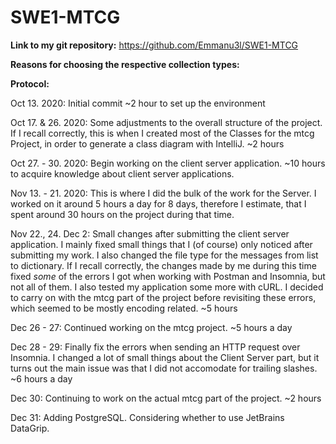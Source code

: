 # SWE1-MTCG
**Link to my git repository:**
https://github.com/Emmanu3l/SWE1-MTCG

**Reasons for choosing the respective collection types:**



**Protocol:**

Oct 13. 2020:
Initial commit
~2 hour to set up the environment

Oct 17. & 26. 2020:
Some adjustments to the overall structure of the project.
If I recall correctly, this is when I created most of the Classes for the mtcg Project,
in order to generate a class diagram with IntelliJ.
~2 hours

Oct 27. - 30. 2020:
Begin working on the client server application.
~10 hours to acquire knowledge about client server applications.

Nov 13. - 21. 2020:
This is where I did the bulk of the work for the Server.
I worked on it around 5 hours a day for 8 days, therefore I estimate,
that I spent around 30 hours on the project during that time.

Nov 22., 24. Dec 2:
Small changes after submitting the client server application.
I mainly fixed small things that I (of course) only noticed after submitting my work.
I also changed the file type for the messages from list to dictionary.
If I recall correctly, the changes made by me during this time fixed *some*
of the errors I got when working with Postman and Insomnia, but not all of them.
I also tested my application some more with cURL.
I decided to carry on with the mtcg part of the project before revisiting these errors,
which seemed to be mostly encoding related.
~5 hours

Dec 26 - 27:
Continued working on the mtcg project.
~5 hours a day

Dec 28 - 29:
Finally fix the errors when sending an HTTP request over Insomnia.
I changed a lot of small things about the Client Server part, but it turns out the main
issue was that I did not accomodate for trailing slashes.
~6 hours a day

Dec 30:
Continuing to work on the actual mtcg part of the project.
~2 hours

Dec 31:
Adding PostgreSQL. Considering whether to use JetBrains DataGrip.
